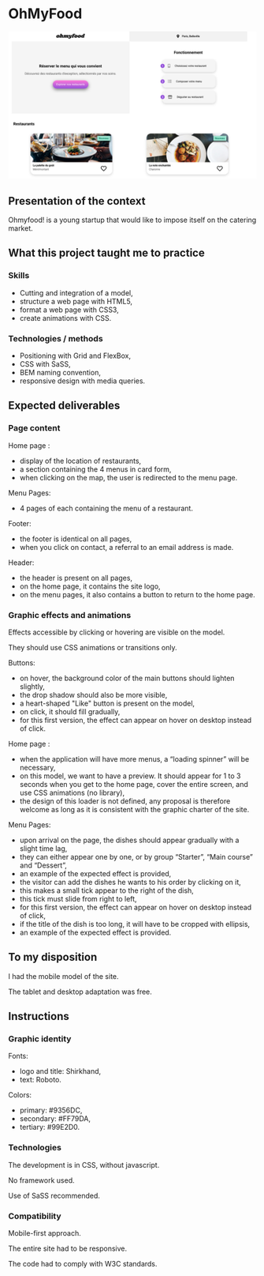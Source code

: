 # OhMyFood

![OhMyFood](OhMyFood_capture.png "OhMyFood")

## Presentation of the context

Ohmyfood! is a young startup that would like to impose itself on the catering market.


## What this project taught me to practice

### Skills

* Cutting and integration of a model,
* structure a web page with HTML5,
* format a web page with CSS3,
* create animations with CSS.

### Technologies / methods

* Positioning with Grid and FlexBox,
* CSS with SaSS,
* BEM naming convention,
* responsive design with media queries.

## Expected deliverables

### Page content

Home page :

* display of the location of restaurants,
* a section containing the 4 menus in card form,
* when clicking on the map, the user is redirected to the menu page.


Menu Pages:

* 4 pages of each containing the menu of a restaurant.

Footer:

* the footer is identical on all pages,
* when you click on contact, a referral to an email address is made.

Header:

* the header is present on all pages,
* on the home page, it contains the site logo,
* on the menu pages, it also contains a button to return to the home page.


### Graphic effects and animations

Effects accessible by clicking or hovering are visible on the model.

They should use CSS animations or transitions only.


Buttons:

* on hover, the background color of the main buttons should lighten slightly,
* the drop shadow should also be more visible,
* a heart-shaped "Like" button is present on the model,
* on click, it should fill gradually,
* for this first version, the effect can appear on hover on desktop instead of click.


Home page :

* when the application will have more menus, a “loading spinner” will be necessary,
* on this model, we want to have a preview. It should appear for 1 to 3 seconds when you get to the home page, cover the entire screen, and use CSS animations (no library),
* the design of this loader is not defined, any proposal is therefore welcome as long as it is consistent with the graphic charter of the site.

Menu Pages:
* upon arrival on the page, the dishes should appear gradually with a slight time lag,
* they can either appear one by one, or by group “Starter”, “Main course” and “Dessert”,
* an example of the expected effect is provided,
* the visitor can add the dishes he wants to his order by clicking on it,
* this makes a small tick appear to the right of the dish,
* this tick must slide from right to left,
* for this first version, the effect can appear on hover on desktop instead of click,
* if the title of the dish is too long, it will have to be cropped with ellipsis,
* an example of the expected effect is provided.


## To my disposition

I had the mobile model of the site.

The tablet and desktop adaptation was free.

## Instructions

### Graphic identity

Fonts:
* logo and title: Shirkhand,
* text: Roboto.

Colors:
* primary: #9356DC,
* secondary: #FF79DA,
* tertiary: #99E2D0.

### Technologies

The development is in CSS, without javascript.

No framework used.

Use of SaSS recommended.

### Compatibility

Mobile-first approach.

The entire site had to be responsive.

The code had to comply with W3C standards.

